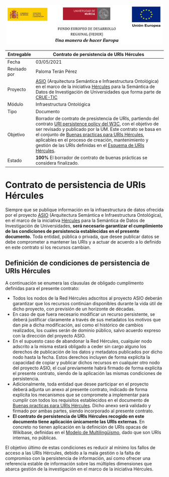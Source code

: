 ![](./images/logos_feder.png)

| Entregable   | Contrato de persistencia de URIs Hércules                    |
| ------------ | ------------------------------------------------------------ |
| Fecha        | 03/05/2021                                                   |
| Revisado por | Paloma Terán Pérez                                           |
| Proyecto     | [ASIO](https://www.um.es/web/hercules/proyectos/asio) (Arquitectura Semántica e Infraestructura Ontológica) en el marco de la iniciativa [Hércules](https://www.um.es/web/hercules/) para la Semántica de Datos de Investigación de Universidades que forma parte de [CRUE-TIC](https://tic.crue.org/hercules/) |
| Módulo       | Infraestructura Ontológica                                   |
| Tipo         | Documento                                                    |
| Objetivo     | Borrador de contrato de presistencia de URIs, partiendo del contrato [URI persistence policy del W3C](https://www.w3.org/Consortium/Persistence), con el objetivo de ser revisado y publicado por la UM. Este contrato se basa en el conjunto de [Buenas practicas para URIs Hércules](./ASIO_Izertis_Contrato_BuenasPracticasParaURIsHercules.md), aplicables en el proceso de creación, mantenimiento y gestión de las URIs definidas en el [Esquema de URIs Hércules](../08-Esquema_de_URIs_H%C3%A9rcules/ASIO_Izertis_ArquitecturaDeURIs.md). |
| Estado       | **100%** El borrador de contrato de buenas prácticas se considera finalizado. |



# Contrato de persistencia de URIs Hércules

Siempre que se publique información en la infraestructura de datos ofrecida por el proyecto [ASIO](https://www.um.es/web/hercules/proyectos/asio) (Arquitectura Semántica e Infraestructura Ontológica), en el marco de la iniciativa [Hércules](https://www.um.es/web/hercules/) para la Semántica de Datos de Investigación de Universidades, **será necesario garantizar el cumplimiento de las condiciones de persistencia establecidas en el presente documento.** Toda entidad, pública o privada, que desee publicar datos se debe comprometer a mantener las URIs y a actuar de acuerdo a lo definido en este contrato si los recursos cambian.

## Definición de condiciones de persistencia de URIs Hércules

A continuación se enumera las clausulas de obligado cumplimento definidas para el presente contrato:

- Todos los nodos de la Red Hércules adscritos al proyecto ASIO deberán garantizar que los recursos continúan disponibles durante la vida útil de dicho proyecto, con previsión de un horizonte de décadas.
- En caso de que fuera necesario modificar un recurso persistente, se deberá justificar claramente a través de sus metadatos los motivos que dan pie a dicha modificación, así como el histórico de cambios realizados, los cuales serán de dominio público, salvo acuerdo expreso con la dirección del proyecto ASIO.
- En el supuesto caso de abandonar la Red Hércules, cualquier nodo adscrito a la misma estará obligado a ceder sin cargo alguno los derechos de publicación de los datos y metadatos publicados por dicho nodo hasta la fecha. Estos derechos incluyen de forma explícita la capacidad de copiar y publicar dichos recursos en cualquier otro nodo del proyecto ASIO, el cual previamente habrá firmado de forma explícita el presente contrato, siendo de la aplicación las mismas condiciones de persistencia.
- Adicionalmente, toda entidad que desee participar en el proyecto deberá adjunta un anexo al presente contrato, indicado de forma explícita los mecanismos que se compromete a implementar para cumplir con todos los requisitos establecidos en el documento de [Buenas practicas para URIs Hércules](./ASIO_Izertis_Contrato_BuenasPracticasParaURIsHercules.md). Dicho anexo será validado y firmado por ambas partes, siendo incorporado al presente contrato.
- **El contrato de persistencia de URIs Hércules recogido en este documento tiene aplicación únicamente las URIs externas**.  En concreto no tienen aplicación en la definición de URIs opacas de Wikibase, definidas en el [Modelo de Multilingüismo](../04-Modelo_multiling%C3%BCismo/ASIO_Izertis_ModeloMultilinguismo.md), dado que son URIs internas, no públicas.

El objetivo último de estas condiciones es reducir al mínimo los fallos de acceso a las URIs Hércules, debido a la mala gestión o la falta de compromiso con la persistencia de información, así como ofrecer una referencia estable de información sobre las múltiples dimensiones que abarca gestión de la investigación en el marco de la iniciativa Hércules.



